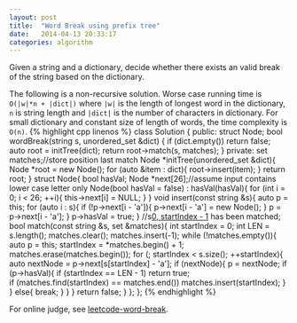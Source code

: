 ```yaml
---
layout: post
title:  "Word Break using prefix tree"
date:   2014-04-13 20:33:17
categories: algorithm
---
```

Given a string and a dictionary, decide whether there exists an valid break of the string based on the dictionary.

The following is a non-recursive solution. Worse case running time is `O(|w|*n + |dict|)` where `|w|` is the length of longest word in the dictionary, `n` is string length and `|dict|` is the number of characters in dictionary. For small dictionary and constant size of length of words, the time complexity is `O(n)`.
{% highlight cpp linenos %}
class Solution {
public:
	struct Node;
	bool wordBreak(string s, unordered_set<string> &dict) {
		if (dict.empty()) return false;
		auto root = initTree(dict);
		return root->match(s, matches);
	}
private:
	set<int> matches;//store position last match
	Node *initTree(unordered_set<string> &dict){
		Node *root = new Node();
		for (auto &item : dict){
			root->insert(item);
		}
		return root;
	}
	struct Node{
		bool hasVal;
		Node *next[26];//assume input contains lower case letter only
		Node(bool hasVal = false) : hasVal(hasVal){
			for (int i = 0; i < 26; ++i){
				this->next[i] = NULL;
			}
		}
		void insert(const string &s){
			auto p = this;
			for (auto i : s){
				if (!p->next[i - 'a']){
					p->next[i - 'a'] = new Node();
				}
				p = p->next[i - 'a'];
			}
			p->hasVal = true;
		}
		//s[0, startIndex - 1](inclusive) has been matched;
		bool match(const string &s, set<int> &matches){
			int startIndex = 0;
			int LEN = s.length();
			matches.clear();
			matches.insert(-1);
			while (!matches.empty()){
				auto p = this;
				startIndex = *matches.begin() + 1;
				matches.erase(matches.begin());
				for (; startIndex < s.size(); ++startIndex){
					auto nextNode = p->next[s[startIndex] - 'a'];
					if (nextNode){
						p = nextNode;
						if (p->hasVal){
							if (startIndex == LEN - 1) return true;							
							if (matches.find(startIndex) == matches.end())
								matches.insert(startIndex);
						}
					}
					else{
						break;
					}
				}
			}
			return false;
		}
	};
};
{% endhighlight %}

For online judge, see [leetcode-word-break].

[leetcode-word-break]: http://oj.leetcode.com/problems/word-break/

